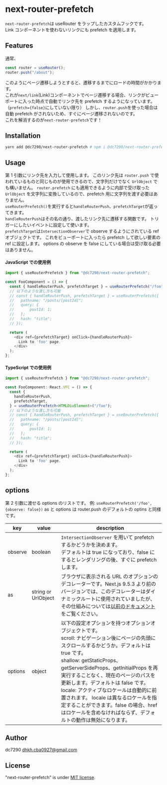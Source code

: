 # next-router-prefetch

`next-router-prefetch`は useRouter をラップしたカスタムフックです。<br>
Link コンポーネントを使わないリンクにも prefetch を適用します。

## Features

通常、

```typescript
const router = useRouter();
router.push("/about");
```

このようにページ遷移しようとすると、遷移するまでにロードの時間がかかります。<br>
これが`next/link`(Link)コンポーネントでページ遷移する場合、リンクがビューポートに入った時点で自動でリンク先を prefetch するようになっています。<br>（`prefetch={false}`にしていない限り）
しかし、`router.push`を使った場合は自動 prefetch がされないため、すぐにページ遷移されないのです。<br>
これを解消するのが`next-router-prefetch`です！

## Installation

```bash
yarn add @dc7290/next-router-prefetch # npm i @dc7290/next-router-prefetch
```

## Usage

第 1 引数にリンク先を入力して使用します。
このリンク先は `router.push` で使われているものと同じものが使用できるので、文字列だけでなく `UrlObject` でも構いません。
`router.prefetch` にも適用できるように内部で受け取った `UrlObject` を文字列に変換しているので、prefetch 用に文字列を渡す必要はありません。<br>
`useRouterPrefetch()`を実行すると`handleRouterPush`、`prefetchTarget`が返ってきます。<br>
`handleRouterPush`はその名の通り、渡したリンク先に遷移する関数です。
トリガーにしたいイベントに設定して使います。<br>
`prefetchTarget`は`IntersectionObserver`で observe するようにされている ref オブジェクトです。
これをビューポートに入ったら prefetch して欲しい要素の ref に設定します。
options の observe を false にしている場合は受け取る必要はありません。

#### JavaScript での使用例

```javascript
import { useRouterPrefetch } from "@dc7290/next-router-prefetch";

const FooComponent = () => {
  const { handleRouterPush, prefetchTarget } = useRouterPrefetch("/foo");
  // 以下のような渡し方も可能
  // const { handleRouterPush, prefetchTarget } = useRouterPrefetch({
  //   pathname: "/posts/[postId]";
  //   query: {
  //       postId: 1;
  //   };
  //   hash: "title";
  // });

  return (
    <div ref={prefetchTarget} onClick={handleRouterPush}>
      Link to 'foo' page.
    </div>
  );
};
```

#### TypeScript での使用例

```typescript
import { useRouterPrefetch } from "@dc7290/next-router-prefetch";

const FooComponent: React.VFC = () => {
  const {
    handleRouterPush,
    prefetchTarget,
  } = useRouterPrefetch<HTMLDivElement>("/foo");
  // 以下のような渡し方も可能
  // const { handleRouterPush, prefetchTarget } = useRouterPrefetch({
  //   pathname: "/posts/[postId]";
  //   query: {
  //       postId: 1;
  //   };
  //   hash: "title";
  // });

  return (
    <div ref={prefetchTarget} onClick={handleRouterPush}>
      Link to 'foo' page.
    </div>
  );
};
```

## options

第 2 引数に渡せる options のリストです。
例: `useRouterPrefetch('/foo', {observe: false})`
as と options は router.push のデフォルトの optins と同様です。

| key     | value               | description                                                                                                                                                                                                                                                                                                                                                                                                                                                                                       |
| ------- | ------------------- | ------------------------------------------------------------------------------------------------------------------------------------------------------------------------------------------------------------------------------------------------------------------------------------------------------------------------------------------------------------------------------------------------------------------------------------------------------------------------------------------------- |
| observe | boolean             | `IntersectionObserver` を用いて prefetch するかどうかを決めます。<br>デフォルトは true になっており、false にするとレンダリングの後、すぐに prefetch します。                                                                                                                                                                                                                                                                                                                                     |
| as      | string or UrlObject | ブラウザに表示される URL のオプションのデコレーターです。Next.js 9.5.3 より前のバージョンでは、このデコレーターはダイナミックルートに使用されていましたが、その仕組みについては[以前のドキュメント](https://nextjs.org/docs/tag/v9.5.2/api-reference/next/link#dynamic-routes)をご覧ください。                                                                                                                                                                                                    |
| options | object              | 以下の設定オプションを持つオプションオブジェクトです。<br>scroll: ナビゲーション後にページの先頭にスクロールするかどうか。デフォルトは true です。<br>shallow: getStaticProps、getServerSideProps、getInitialProps を再実行することなく、現在のページのパスを更新します。デフォルトは false です。<br>locale: アクティブなロケールは自動的に前置されます。 locale は異なるロケールを指定することができます。false の場合、href はロケールを含めなければならず、デフォルトの動作は無効になります。 |

## Author

dc7290
dhkh.cba0927@gmail.com

## License

"next-router-prefetch" is under [MIT license](https://en.wikipedia.org/wiki/MIT_License).

